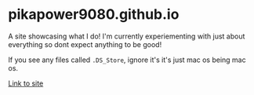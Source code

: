 # pikapower9080.github.io

A site showcasing what I do! I'm currently experiementing with just about everything so dont expect anything to be good!

If you see any files called `.DS_Store`, ignore it's it's just mac os being mac os.

[Link to site](https://pikapower9080.github.io/)